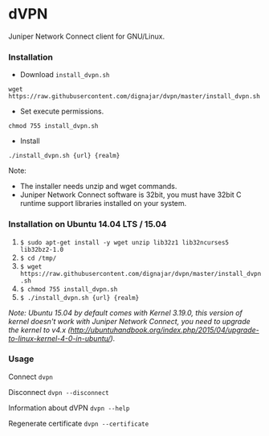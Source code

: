# dVPN

Juniper Network Connect client for GNU/Linux.

### Installation

- Download ```install_dvpn.sh```

```wget https://raw.githubusercontent.com/dignajar/dvpn/master/install_dvpn.sh```

- Set execute permissions.


```chmod 755 install_dvpn.sh```

- Install

```./install_dvpn.sh {url} {realm}```

Note:
- The installer needs unzip and wget commands.
- Juniper Network Connect software is 32bit, you must have 32bit C runtime support libraries installed on your system.

### Installation on Ubuntu 14.04 LTS / 15.04

1. ```$ sudo apt-get install -y wget unzip lib32z1 lib32ncurses5 lib32bz2-1.0```
2. ```$ cd /tmp/```
3. ```$ wget https://raw.githubusercontent.com/dignajar/dvpn/master/install_dvpn.sh```
4. ```$ chmod 755 install_dvpn.sh```
5. ```$ ./install_dvpn.sh {url} {realm}```

*Note: Ubuntu 15.04 by default comes with Kernel 3.19.0, this version of kernel doesn't work with Juniper Network Connect, you need to upgrade the kernel to v4.x (http://ubuntuhandbook.org/index.php/2015/04/upgrade-to-linux-kernel-4-0-in-ubuntu/).*

### Usage

Connect
`dvpn`

Disconnect
`dvpn --disconnect`

Information about dVPN
`dvpn --help`

Regenerate certificate
`dvpn --certificate`
